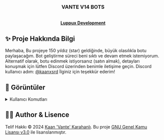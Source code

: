 <p align="center">
  <h3 align="center">VANTE V14 BOTS</h3>

  <p align="center">
    <br />
    <a href="https://discord.gg/luppux"><strong>Luppux Development</strong></a>
  </p>
</p>

## ✨ Proje Hakkında Bilgi
Merhaba, Bu projeye 150 yıldız (star) geldiğinde, büyük olasılıkla botu paylaşacağım. Bot geliştirme süreci beni sıktı ve devam etmek istemiyorum. Alternatif olarak, botu edinmek istiyorsanız (satın almak), detayları konuşmak için lütfen Discord üzerinden benimle iletişime geçin. Discord kullanıcı adım: [@kaanxsrd](https://discord.com/users/155545251866607616) İlginiz için teşekkür ederim!

## 🍭 Görüntüler

<details>
  <summary>Kullanıcı Komutları</summary>

| Komut                  | Resim                                                                                                  |
| ---------------------- | ------------------------------------------------------------------------------------------------------ |
| General Kategorisi | <img height="500" width="600" alt="image" src="https://github.com/vante-dev/Vante-Bots/assets/136744983/33259515-e6e9-4627-b466-714103a8cf88"> |
| Profil Komutu | <img height="500" width="600" alt="image" src="https://github.com/vante-dev/Vante-Bots/assets/136744983/e356cfd3-107a-4182-8a5b-c25cdd95c169"> |
| Kullanıcı Komutu | <img height="500" width="600" alt="image" src="https://github.com/vante-dev/Vante-Bots/assets/136744983/c8406188-a580-4ba9-a6ec-a699ffbcfce5"> |
| Ship Komutu | <img height="500" width="600" alt="image" src="https://github.com/vante-dev/Vante-Bots/assets/136744983/141c0439-e758-44f8-af0b-07112c97de1a"> |
</details>


## 🐻‍❄️ Author & Lisence


Telif Hakkı © 2024 [Kaan 'Vante' Karahanlı](https://github.com/vante-dev). Bu proje [GNU Genel Kamu Lisansı v3.0](https://github.com/vante-dev/Vante-Bots/blob/main/LICENSE) ile lisanslanmıştır.
